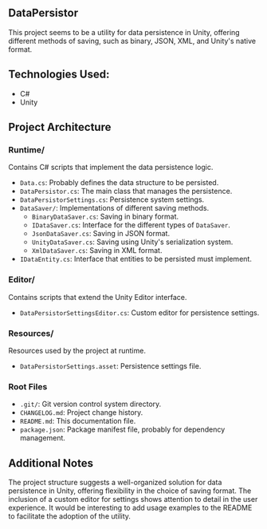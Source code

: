 ## DataPersistor

This project seems to be a utility for data persistence in Unity, offering different methods of saving, such as binary, JSON, XML, and Unity's native format.

## Technologies Used:

- C#
- Unity

## Project Architecture

### Runtime/

Contains C# scripts that implement the data persistence logic.

- `Data.cs`: Probably defines the data structure to be persisted.
- `DataPersistor.cs`: The main class that manages the persistence.
- `DataPersistorSettings.cs`: Persistence system settings.
- `DataSaver/`: Implementations of different saving methods.
    - `BinaryDataSaver.cs`: Saving in binary format.
    - `IDataSaver.cs`: Interface for the different types of `DataSaver`.
    - `JsonDataSaver.cs`: Saving in JSON format.
    - `UnityDataSaver.cs`: Saving using Unity's serialization system.
    - `XmlDataSaver.cs`: Saving in XML format.
- `IDataEntity.cs`: Interface that entities to be persisted must implement.

### Editor/

Contains scripts that extend the Unity Editor interface.

- `DataPersistorSettingsEditor.cs`: Custom editor for persistence settings.

### Resources/

Resources used by the project at runtime.

- `DataPersistorSettings.asset`: Persistence settings file.

### Root Files

- `.git/`: Git version control system directory.
- `CHANGELOG.md`: Project change history.
- `README.md`: This documentation file.
- `package.json`: Package manifest file, probably for dependency management.


## Additional Notes

The project structure suggests a well-organized solution for data persistence in Unity, offering flexibility in the choice of saving format. The inclusion of a custom editor for settings shows attention to detail in the user experience. It would be interesting to add usage examples to the README to facilitate the adoption of the utility.